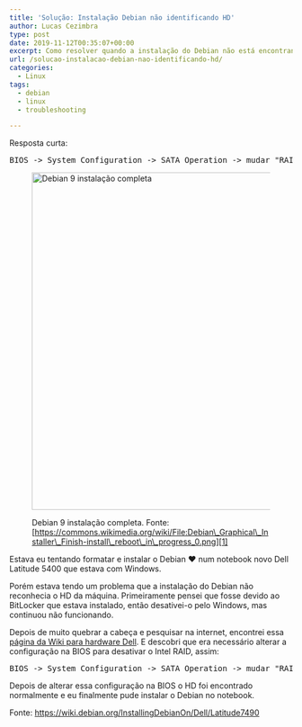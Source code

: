 ```yaml
---
title: 'Solução: Instalação Debian não identificando HD'
author: Lucas Cezimbra
type: post
date: 2019-11-12T00:35:07+00:00
excerpt: Como resolver quando a instalação do Debian não está encontrando o HD de um notebook Dell Latitude 5400.
url: /solucao-instalacao-debian-nao-identificando-hd/
categories:
  - Linux
tags:
  - debian
  - linux
  - troubleshooting

---
```

 

Resposta curta:

<pre class="wp-block-preformatted">BIOS -> System Configuration -> SATA Operation -> mudar "RAID On" para "AHCI".</pre><figure class="wp-block-image">

<img loading="lazy" width="800" height="600" src="https://lrcezimbra.com.br/wp-content/uploads/2019/11/Debian_graphical_installer.png" alt="Debian 9 instalação completa" class="wp-image-658" srcset="https://lucas.tec.br/wp-content/uploads/2019/11/Debian_graphical_installer.png 800w, https://lucas.tec.br/wp-content/uploads/2019/11/Debian_graphical_installer-300x225.png 300w, https://lucas.tec.br/wp-content/uploads/2019/11/Debian_graphical_installer-768x576.png 768w" sizes="(max-width: 800px) 100vw, 800px" /> <figcaption>Debian 9 instalação completa. Fonte: [https://commons.wikimedia.org/wiki/File:Debian\_Graphical\_Installer\_Finish-install\_reboot\_in\_progress_0.png][1]</figcaption></figure> <!--more-->

Estava eu tentando formatar e instalar o Debian ❤ num notebook novo Dell Latitude 5400 que estava com Windows. 

Porém estava tendo um problema que a instalação do Debian não reconhecia o HD da máquina. Primeiramente pensei que fosse devido ao BitLocker que estava instalado, então desativei-o pelo Windows, mas continuou não funcionando.

Depois de muito quebrar a cabeça e pesquisar na internet, encontrei essa [página da Wiki para hardware Dell][2]. E descobri que era necessário alterar a configuração na BIOS para desativar o Intel RAID, assim:

<pre class="wp-block-preformatted">BIOS -> System Configuration -> SATA Operation -> mudar "RAID On" para "AHCI"</pre>

Depois de alterar essa configuração na BIOS o HD foi encontrado normalmente e eu finalmente pude instalar o Debian no notebook.

Fonte: <https://wiki.debian.org/InstallingDebianOn/Dell/Latitude7490>

 [1]: https://commons.wikimedia.org/wiki/File:Debian_Graphical_Installer_Finish-install_reboot_in_progress_0.png
 [2]: https://wiki.debian.org/InstallingDebianOn/Dell